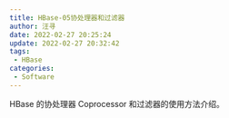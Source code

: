 ```yaml
---
title: HBase-05协处理器和过滤器
author: 汪寻
date: 2022-02-27 20:25:24
update: 2022-02-27 20:32:42
tags:
 - HBase
categories:
 - Software
---
```


HBase 的协处理器 Coprocessor 和过滤器的使用方法介绍。

<!-- more -->

